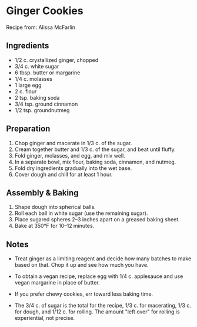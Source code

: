 # Ginger Cookies

Recipe from: Alissa McFarlin

<!-- TODO: ![image](../img/recipe-title.jpg) -->

## Ingredients

-  1/2 c. crystallized ginger, chopped
-  3/4 c. white sugar
-  6 tbsp. butter or margarine
-  1/4 c. molasses
-  1 large egg
-  2 c.	flour
-  2 tsp. baking soda
-  3/4 tsp.	ground cinnamon
-  1/2 tsp. groundnutmeg


## Preparation

1.  Chop ginger and macerate in 1/3 c. of the sugar.
2.  Cream together butter and 1/3 c. of the sugar, and beat until fluffy.
3.  Fold ginger, molasses, and egg, and mix well.
4.  In a separate bowl, mix flour, baking soda, cinnamon, and nutmeg.
5.  Fold dry ingredients gradually into the wet base.
6.  Cover dough and chill for at least 1 hour.


## Assembly & Baking

1.  Shape dough into spherical balls.
2.  Roll each ball in white sugar (use the remaining sugar).
3.  Place sugared spheres 2–3 inches apart on a greased baking sheet.
4.  Bake at 350°F for 10–12 minutes.


## Notes

*  Treat ginger as a limiting reagent and decide how many batches to make based
   on that. Chop it up and see how much you have.

*  To obtain a vegan recipe, replace egg with 1/4 c. applesauce and use vegan
   margarine in place of butter.

*  If you prefer chewy cookies, err toward less baking time.

*  The 3/4 c. of sugar is the total for the recipe, 1/3 c. for macerating, 1/3
   c. for dough, and 1/12 c. for rolling.  The amount "left over" for rolling
   is experiential, not precise.
